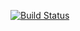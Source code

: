 [![Build Status](https://travis-ci.com/dingraha/AcousticAnalogies.jl.svg?token=vVssarhszBZxvnbDtMCo&branch=main)](https://travis-ci.com/dingraha/AcousticAnalogies.jl)

